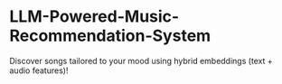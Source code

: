 # LLM-Powered-Music-Recommendation-System
Discover songs tailored to your mood using hybrid embeddings (text + audio features)!
